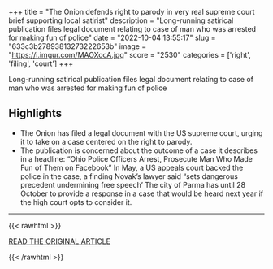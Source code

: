 +++
title = "The Onion defends right to parody in very real supreme court brief supporting local satirist"
description = "Long-running satirical publication files legal document relating to case of man who was arrested for making fun of police"
date = "2022-10-04 13:55:17"
slug = "633c3b27893813273222653b"
image = "https://i.imgur.com/MAOXocA.jpg"
score = "2530"
categories = ['right', 'filing', 'court']
+++

Long-running satirical publication files legal document relating to case of man who was arrested for making fun of police

## Highlights

- The Onion has filed a legal document with the US supreme court, urging it to take on a case centered on the right to parody.
- The publication is concerned about the outcome of a case it describes in a headline: “Ohio Police Officers Arrest, Prosecute Man Who Made Fun of Them on Facebook” In May, a US appeals court backed the police in the case, a finding Novak’s lawyer said “sets dangerous precedent undermining free speech’ The city of Parma has until 28 October to provide a response in a case that would be heard next year if the high court opts to consider it.

---

{{< rawhtml >}}
  <p class="article-category">
    <a target="_blank" href="https://www.theguardian.com/law/2022/oct/04/the-onion-defends-right-to-parody-in-very-real-supreme-court-brief-supporting-local-satirist">READ THE ORIGINAL ARTICLE</a>
  </p>
{{< /rawhtml >}}
